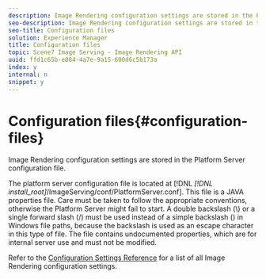 ```yaml
---
description: Image Rendering configuration settings are stored in the Platform Server configuration file.
seo-description: Image Rendering configuration settings are stored in the Platform Server configuration file.
seo-title: Configuration files
solution: Experience Manager
title: Configuration files
topic: Scene7 Image Serving - Image Rendering API
uuid: ffd1c65b-e084-4a7e-9a15-600d6c5b173a
index: y
internal: n
snippet: y
---
```


# Configuration files{#configuration-files}

Image Rendering configuration settings are stored in the Platform Server configuration file.

The platform server configuration file is located at [!DNL *[!DNL install_root]*/ImageServing/conf/PlatformServer.conf]. This file is a JAVA properties file. Care must be taken to follow the appropriate conventions, otherwise the Platform Server might fail to start. A double backslash (\\) or a single forward slash (/) must be used instead of a simple backslash (\) in Windows file paths, because the backslash is used as an escape character in this type of file. The file contains undocumented properties, which are for internal server use and must not be modified.

Refer to the [Configuration Settings Reference](../../../../../ir-api/server-admin/image-rendering-api-ref/c-ir-server-administration/c-ir-configuration-settings-reference/c-ir-configuration-settings-reference.md#concept-6947a512d4c94e9fb8a71b80243fee81) for a list of all Image Rendering configuration settings. 
